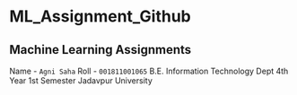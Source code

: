 # ML_Assignment_Github

## Machine Learning Assignments

Name - `Agni Saha`
Roll - `001811001065`
B.E. Information Technology Dept
4th Year 1st Semester
Jadavpur University
